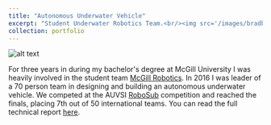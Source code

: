```yaml
---
title: "Autonomous Underwater Vehicle"
excerpt: "Student Underwater Robotics Team.<br/><img src='/images/bradbury.jpg'>"
collection: portfolio
---
```



![alt text](/images/team.jpg "Logo Title Text 1")

For three years in during my bachelor's degree at McGill University I was heavily involved in the student team [McGill Robotics](www.mcgillrobotics.com). In 2016 I was leader of a 70 person team in designing and building an autonomous underwater vehicle. We competed at the AUVSI [RoboSub](https://www.robonation.org/competition/robosub) competition and reached the finals, placing 7th out of 50 international teams. You can read the full technical report [here](www.raabuchanan.com/files/RoboSub2016.pdf).
